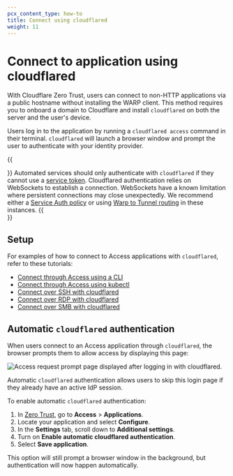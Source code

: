 ```yaml
---
pcx_content_type: how-to
title: Connect using cloudflared
weight: 11
---
```


# Connect to application using cloudflared

With Cloudflare Zero Trust, users can connect to non-HTTP applications via a public hostname without installing the WARP client. This method requires you to onboard a domain to Cloudflare and install `cloudflared` on both the server and the user's device.

Users log in to the application by running a `cloudflared access` command in their terminal. `cloudflared` will launch a browser window and prompt the user to authenticate with your identity provider.

{{<Aside type="note">}}
Automated services should only authenticate with `cloudflared` if they cannot use a [service token](/cloudflare-one/identity/service-tokens/). Cloudflared authentication relies on WebSockets to establish a connection. WebSockets have a known limitation where persistent connections may close unexpectedly. We recommend either a [Service Auth policy](/cloudflare-one/policies/access/#service-auth) or using [Warp to Tunnel routing](/cloudflare-one/applications/non-http/) in these instances.
{{</Aside>}}

## Setup

For examples of how to connect to Access applications with `cloudflared`, refer to these tutorials:

- [Connect through Access using a CLI](/cloudflare-one/tutorials/cli/)
- [Connect through Access using kubectl](/cloudflare-one/tutorials/kubectl/)
- [Connect over SSH with cloudflared](/cloudflare-one/connections/connect-networks/use-cases/ssh/#connect-to-ssh-server-with-cloudflared-access)
- [Connect over RDP with cloudflared](/cloudflare-one/connections/connect-networks/use-cases/rdp/#connect-to-rdp-server-with-cloudflared-access)
- [Connect over SMB with cloudflared](/cloudflare-one/connections/connect-networks/use-cases/smb/)

## Automatic `cloudflared` authentication

When users connect to an Access application through `cloudflared`, the browser prompts them to allow access by displaying this page:

![Access request prompt page displayed after logging in with cloudflared.](/images/cloudflare-one/applications/non-http/access-screen.png)

Automatic `cloudflared` authentication allows users to skip this login page if they already have an active IdP session.

To enable automatic `cloudflared` authentication:

1. In [Zero Trust](https://one.dash.cloudflare.com), go to **Access** > **Applications**.
2. Locate your application and select **Configure**.
3. In the **Settings** tab, scroll down to **Additional settings**.
4. Turn on **Enable automatic cloudflared authentication**.
5. Select **Save application**.

This option will still prompt a browser window in the background, but authentication will now happen automatically.
